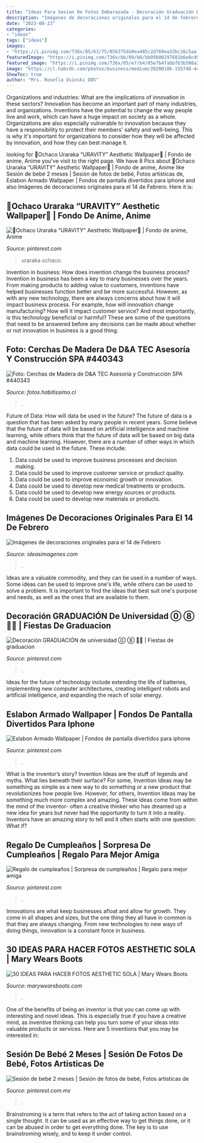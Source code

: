 ```yaml
---
title: "Ideas Para Sesion De Fotos Embarazada - Decoración Graduación De Universidad ⓪ ⑧ 👨‍🎓"
description: "Imágenes de decoraciones originales para el 14 de febrero"
date: "2023-08-23"
categories:
- "ideas"
tags: ["ideas"]
images:
- "https://i.pinimg.com/736x/85/63/75/856375da9ea485c2d769ea32bc16c5aa.jpg"
featuredImage: "https://i.pinimg.com/736x/bb/09/b0/bb09b00297681b6e8c49538513b02540.jpg"
featured_image: "https://i.pinimg.com/736x/05/e7/b4/05e7b4fabbfb3b508a21b9a4d46b6309.jpg"
image: "https://cl.habcdn.com/photos/business/medium/20200106-155748-440343.jpg"
ShowToc: true
author: "Mrs. Rosella Osinski DDS"
---
```



Organizations and industries: What are the implications of innovation in these sectors?
Innovation has become an important part of many industries, and organizations. Inventions have the potential to change the way people live and work, which can have a huge impact on society as a whole. Organizations are also especially vulnerable to innovation because they have a responsibility to protect their members' safety and well-being. This is why it's important for organizations to consider how they will be affected by innovation, and how they can best manage it.

	

		
looking for 💖Ochaco Uraraka “URAVITY” Aesthetic Wallpaper💖 | Fondo de anime, Anime you've visit to the right page. We have 8 Pics about 💖Ochaco Uraraka “URAVITY” Aesthetic Wallpaper💖 | Fondo de anime, Anime like Sesión de bebé 2 meses | Sesión de fotos de bebé, Fotos artisticas de, Eslabon Armado Wallpaper | Fondos de pantalla divertidos para iphone and also Imágenes de decoraciones originales para el 14 de Febrero. Here it is:
		
    
## 💖Ochaco Uraraka “URAVITY” Aesthetic Wallpaper💖 | Fondo De Anime, Anime

<img loading=lazy src="https://i.pinimg.com/736x/05/e7/b4/05e7b4fabbfb3b508a21b9a4d46b6309.jpg" onerror="this.onerror=null;this.src='https://tse2.mm.bing.net/th?id=OIP.stgjAejPTNdf_n8tB-QxxAHaNL&amp;pid=15.1';" alt="💖Ochaco Uraraka “URAVITY” Aesthetic Wallpaper💖 | Fondo de anime, Anime">

_Source: pinterest.com_

>uraraka ochaco. 

	

Invention in business: How does invention change the business process?
Invention in business has been a key to many businesses over the years. From making products to adding value to customers, inventions have helped businesses function better and be more successful. However, as with any new technology, there are always concerns about how it will impact business process. For example, how will innovation change manufacturing? How will it impact customer service? And most importantly, is this technology beneficial or harmful? These are some of the questions that need to be answered before any decisions can be made about whether or not innovation in business is a good thing.

    
## Foto: Cerchas De Madera De D&amp;A TEC Asesoría Y Construcción SPA #440343

<img loading=lazy src="https://cl.habcdn.com/photos/business/medium/20200106-155748-440343.jpg" onerror="this.onerror=null;this.src='https://tse2.mm.bing.net/th?id=OIP.xEUAlYs3RpzA7LkeW8_RfgAAAA&amp;pid=15.1';" alt="Foto: Cerchas de Madera de D&amp;A TEC Asesoría y Construcción SPA #440343">

_Source: fotos.habitissimo.cl_

>. 

	

Future of Data: How will data be used in the future?
The future of data is a question that has been asked by many people in recent years. Some believe that the future of data will be based on artificial intelligence and machine learning, while others think that the future of data will be based on big data and machine learning. However, there are a number of other ways in which data could be used in the future. These include:
1. Data could be used to improve business processes and decision making.
2. Data could be used to improve customer service or product quality.
3. Data could be used to improve economic growth or innovation.
4. Data could be used to develop new medical treatments or products.
5. Data could be used to develop new energy sources or products.
6. Data could be used to develop new materials or products.

    
## Imágenes De Decoraciones Originales Para El 14 De Febrero

<img loading=lazy src="https://ideasimagenes.com/wp-content/uploads/2015/02/images4.jpg" onerror="this.onerror=null;this.src='https://tse2.mm.bing.net/th?id=OIP.MEV4MrPMXttG_EuFrcF4bQAAAA&amp;pid=15.1';" alt="Imágenes de decoraciones originales para el 14 de Febrero">

_Source: ideasimagenes.com_

>. 

	

Ideas are a valuable commodity, and they can be used in a number of ways. Some ideas can be used to improve one's life, while others can be used to solve a problem. It is important to find the ideas that best suit one's purpose and needs, as well as the ones that are available to them.

    
## Decoración GRADUACIÓN De Universidad ⓪ ⑧ 👨‍🎓 | Fiestas De Graduacion

<img loading=lazy src="https://i.pinimg.com/736x/b7/59/79/b75979f3f4b73abb9a3ebbf8247492fa.jpg" onerror="this.onerror=null;this.src='https://tse2.mm.bing.net/th?id=OIP.nKpYpBJc8T6fohQBgoi6mgHaKW&amp;pid=15.1';" alt="Decoración GRADUACIÓN de universidad ⓪ ⑧ 👨‍🎓 | Fiestas de graduacion">

_Source: pinterest.com_

>. 

	

Ideas for the future of technology include extending the life of batteries, implementing new computer architectures, creating intelligent robots and artificial intelligence, and expanding the reach of solar energy.

    
## Eslabon Armado Wallpaper | Fondos De Pantalla Divertidos Para Iphone

<img loading=lazy src="https://i.pinimg.com/736x/bb/09/b0/bb09b00297681b6e8c49538513b02540.jpg" onerror="this.onerror=null;this.src='https://tse3.mm.bing.net/th?id=OIP.f4DGs3uHoV00wthR1KodkgHaNK&amp;pid=15.1';" alt="Eslabon Armado Wallpaper | Fondos de pantalla divertidos para iphone">

_Source: pinterest.com_

>. 

	

What is the inventor’s story?
Invention Ideas are the stuff of legends and myths. What lies beneath their surface? For some, Invention Ideas may be something as simple as a new way to do something or a new product that revolutionizes how people live. However, for others, Invention Ideas may be something much more complex and amazing. These ideas come from within the mind of the inventor- often a creative thinker who has dreamed up a new idea for years but never had the opportunity to turn it into a reality. Inventors have an amazing story to tell and it often starts with one question: What if?

    
## Regalo De Cumpleaños | Sorpresa De Cumpleaños | Regalo Para Mejor Amiga

<img loading=lazy src="https://i.pinimg.com/736x/85/63/75/856375da9ea485c2d769ea32bc16c5aa.jpg" onerror="this.onerror=null;this.src='https://tse3.mm.bing.net/th?id=OIP.BV_qpkTWDOfgZP5TRdNTWgHaJ4&amp;pid=15.1';" alt="Regalo de cumpleaños | Sorpresa de cumpleaños | Regalo para mejor amiga">

_Source: pinterest.com_

>. 

	

Innovations are what keep businesses afloat and allow for growth. They come in all shapes and sizes, but the one thing they all have in common is that they are always changing. From new technologies to new ways of doing things, innovation is a constant force in business.

    
## 30 IDEAS PARA HACER FOTOS AESTHETIC SOLA | Mary Wears Boots

<img loading=lazy src="https://1.bp.blogspot.com/-T9KJtjH9E0s/X1u_D7_7VQI/AAAAAAAAOoM/DRSL0UbP4c4lBQKA45U02HhZsVdTzXhoQCNcBGAsYHQ/s1200/fotos%2Boriginales%2Baesthetic.jpg" onerror="this.onerror=null;this.src='https://tse4.mm.bing.net/th?id=OIP.7W_4qX8vzsaNQYNyTKtDawHaLH&amp;pid=15.1';" alt="30 IDEAS PARA HACER FOTOS AESTHETIC SOLA | Mary Wears Boots">

_Source: marywearsboots.com_

>. 

	

One of the benefits of being an inventor is that you can come up with interesting and novel ideas. This is especially true if you have a creative mind, as inventive thinking can help you turn some of your ideas into valuable products or services. Here are 5 inventions that you may be interested in: 

    
## Sesión De Bebé 2 Meses | Sesión De Fotos De Bebé, Fotos Artisticas De

<img loading=lazy src="https://i.pinimg.com/736x/9f/41/d8/9f41d8376a1bdd1bc169e05bbc31fc55.jpg" onerror="this.onerror=null;this.src='https://tse4.mm.bing.net/th?id=OIP.zOFcdaUiOfj9f3yvBpp1DQHaLG&amp;pid=15.1';" alt="Sesión de bebé 2 meses | Sesión de fotos de bebé, Fotos artisticas de">

_Source: pinterest.com.mx_

>. 

	

Brainstroming is a term that refers to the act of taking action based on a single thought. It can be used as an effective way to get things done, or it can be abused in order to get everything done. The key is to use brainstroming wisely, and to keep it under control.

